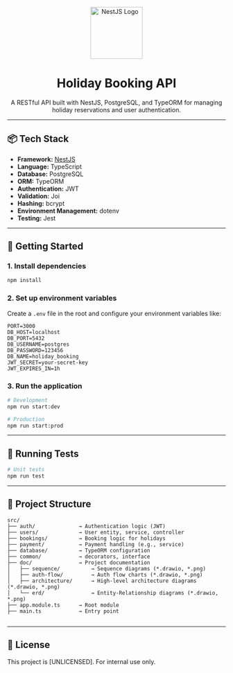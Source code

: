 
<p align="center">
  <a href="https://nestjs.com/" target="_blank">
    <img src="https://nestjs.com/img/logo-small.svg" width="120" alt="NestJS Logo" />
  </a>
</p>

<h1 align="center">Holiday Booking API</h1>
<p align="center">A RESTful API built with NestJS, PostgreSQL, and TypeORM for managing holiday reservations and user authentication.</p>

---

## 📦 Tech Stack

- **Framework:** [NestJS](https://nestjs.com/)
- **Language:** TypeScript
- **Database:** PostgreSQL
- **ORM:** TypeORM
- **Authentication:** JWT
- **Validation:** Joi
- **Hashing:** bcrypt
- **Environment Management:** dotenv
- **Testing:** Jest

---

## 🚀 Getting Started

### 1. Install dependencies

```bash
npm install
```

### 2. Set up environment variables

Create a `.env` file in the root and configure your environment variables like:

```env
PORT=3000
DB_HOST=localhost
DB_PORT=5432
DB_USERNAME=postgres
DB_PASSWORD=123456
DB_NAME=holiday_booking
JWT_SECRET=your-secret-key
JWT_EXPIRES_IN=1h

```

### 3. Run the application

```bash
# Development
npm run start:dev

# Production
npm run start:prod
```

---

## 🧪 Running Tests

```bash
# Unit tests
npm run test
```

---

## 🧱 Project Structure

```
src/
├── auth/              → Authentication logic (JWT)
├── users/             → User entity, service, controller
├── bookings/          → Booking logic for holidays
├── payment/           → Payment handling (e.g., service)
├── database/          → TypeORM configuration
├── common/            → decorators, interface
├── doc/               → Project documentation
│   ├── sequence/          → Sequence diagrams (*.drawio, *.png)
│   ├── auth-flow/         → Auth flow charts (*.drawio, *.png)
│   ├── architecture/      → High-level architecture diagrams (*.drawio, *.png)
│   └── erd/               → Entity-Relationship diagrams (*.drawio, *.png)
├── app.module.ts      → Root module
├── main.ts            → Entry point


```

---

## 📄 License

This project is [UNLICENSED]. For internal use only.